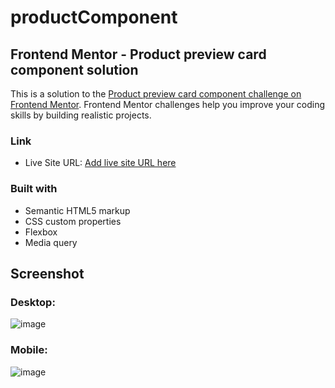 # productComponent

## Frontend Mentor - Product preview card component solution

This is a solution to the [Product preview card component challenge on Frontend Mentor](https://www.frontendmentor.io/challenges/product-preview-card-component-GO7UmttRfa). Frontend Mentor challenges help you improve your coding skills by building realistic projects. 

### Link

- Live Site URL: [Add live site URL here](https://your-live-site-url.com)

### Built with

- Semantic HTML5 markup
- CSS custom properties
- Flexbox
- Media query

## Screenshot

### Desktop:
![image](https://user-images.githubusercontent.com/76474133/194769920-5564643f-0521-4ef9-be3e-82ed1906d51c.png)
### Mobile:
![image](https://user-images.githubusercontent.com/76474133/194769937-36c8bba8-bb5b-4c14-b5e1-ee9f04ea144d.png)
